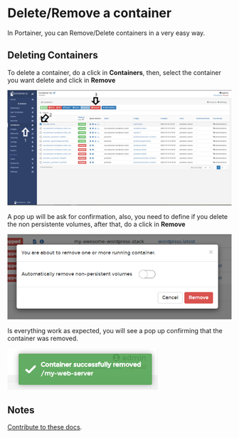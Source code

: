 # Delete/Remove a container

In Portainer, you can Remove/Delete containers in a very easy way.

## Deleting Containers

To delete a container, do a click in <b>Containers</b>, then, select the container you want delete and click in <b>Remove</b>

![delete](assets/delete-1.png)

A pop up will be ask for confirmation, also, you need to define if you delete the non persistente volumes, after that, do a click in <b>Remove</b>

![delete](assets/delete-2.png)

Is everything work as expected, you will see a pop up confirming that the container was removed. 

![delete](assets/delete-3.png)

## Notes

[Contribute to these docs](https://github.com/portainer/portainer-docs/blob/master/contributing.md).